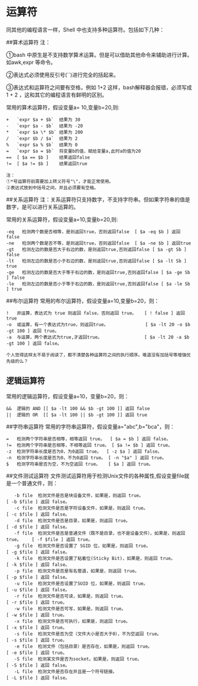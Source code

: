 # 运算符
同其他的编程语言一样，Shell 中也支持多种运算符。包括如下几种：

##算术运算符
注：

①bash 中原生是不支持数学算术运算。但是可以借助其他命令来辅助进行计算。如awk,expr 等命令。

②表达式必须使用反引号(``)进行完全的括起来。 

③表达式和运算符之间要有空格，例如 1+2 这样，bash解释器会报错，必须写成 1 + 2 ，这和其它的编程语言有鲜明的区别。

常用的算术运算符，假设变量a= 10,变量b=20,则:
    
    +   `expr $a + $b`  结果为 30
    -   `expr $a - $b`  结果为 -20
    *   `expr $a \* $b` 结果为 200
    /   `expr $b / $a`  结果为 2
    %   `expr $a % $b`  结果为 0
    =   `expr $a = $b`  将变量b的值，赋给变量a,此时a的值为20
    ==  [ $a == $b ]    结果返回false
    !=  [ $a != $b ]    结果返回true
    
    注：
    ①*号运算符前需要加上转义符号"\"，才能正常使用。
    ②表达式放到中括号之间，并且必须要有空格。
   

##关系运算符
注：关系运算符只支持数字，不支持字符串。但如果字符串的值是数字，是可以进行关系运算的。

常用的关系运算符，假设变量a=10,变量b=20,则:
    
    -eq   检测两个数是否相等，是则返回true，否则返回false  [ $a -eq $b ] 返回false
    -ne   检测两个数是否不等，是则返回true，否则返回false  [ $a -ne $b ] 返回true
    -gt   检测左边的数是否大于右边的数，是则返回true,否则返回false [ $a -gt Sb ] false
    -lt   检测左边的数是否小于右边的数，是则返回true,否则返回false [ $a -lt Sb ] true
    -ge   检测左边的数是否大于等于右边的数，是则返回true,否则返回false [ $a -ge Sb ] false
    -le   检测左边的数是否小于等于右边的数，是则返回true,否则返回false [ $a -le Sb ] true

##布尔运算符
常用的布尔运算符，假设变量a=10,变量b=20，则：

    !   非运算，表达式为 true 则返回 false，否则返回 true。   [ ! false ] 返回 true
    -o  或运算，有一个表达式为true，则返回true。              [ $a -lt 20 -o $b -gt 100 ] 返回 true。
    -a  与运算，两个表达式为true,才返回true。                [ $a -lt 20 -a $b -gt 100 ] 返回 false。
    
    个人觉得这样太不易于阅读了，都不清楚各种运算符之间的执行顺序。难道没有加括号等增强优先级的么？
  
  
## 逻辑运算符
常用的逻辑运算符，假设变量a=10，变量b=20，则：

    &&	逻辑的 AND	[[ $a -lt 100 && $b -gt 100 ]] 返回 false
    ||	逻辑的 OR	[[ $a -lt 100 || $b -gt 100 ]] 返回 true    

##字符串运算符
常用的字符串运算符，假设变量a="abc",b="bca"，则：
    
    =	检测两个字符串是否相等，相等返回 true。	[ $a = $b ] 返回 false。
    !=	检测两个字符串是否相等，不相等返回 true。	[ $a != $b ] 返回 true。
    -z	检测字符串长度是否为0，为0返回 true。	[ -z $a ] 返回 false。
    -n	检测字符串长度是否为0，不为0返回 true。	[ -n "$a" ] 返回 true。
    $	检测字符串是否为空，不为空返回 true。	[ $a ] 返回 true。

##文件测试运算符
文件测试运算符用于检测Unix文件的各种属性,假设变量file就是一个普通文件，则：
    
       -b file	检测文件是否是块设备文件，如果是，则返回 true。	                    [ -b $file ] 返回 false。
       -c file	检测文件是否是字符设备文件，如果是，则返回 true。	                    [ -c $file ] 返回 false。
       -d file	检测文件是否是目录，如果是，则返回 true。	                            [ -d $file ] 返回 false。
       -f file	检测文件是否是普通文件（既不是目录，也不是设备文件），如果是，则返回 true。	[ -f $file ] 返回 true。
       -g file	检测文件是否设置了 SGID 位，如果是，则返回 true。	                    [ -g $file ] 返回 false。
       -k file	检测文件是否设置了粘着位(Sticky Bit)，如果是，则返回 true。	        [ -k $file ] 返回 false。
       -p file	检测文件是否是有名管道，如果是，则返回 true。	                        [ -p $file ] 返回 false。
       -u file	检测文件是否设置了SUID 位，如果是，则返回 true。	                    [ -u $file ] 返回 false。
       -r file	检测文件是否可读，如果是，则返回 true。	                            [ -r $file ] 返回 true。
       -w file	检测文件是否可写，如果是，则返回 true。	                            [ -w $file ] 返回 true。
       -x file	检测文件是否可执行，如果是，则返回 true。	                            [ -x $file ] 返回 true。
       -s file	检测文件是否为空（文件大小是否大于0），不为空返回 true。	            [ -s $file ] 返回 true。
       -e file	检测文件（包括目录）是否存在，如果是，则返回 true。	                    [ -e $file ] 返回 true。
       -S file  检测某文件是否为socket。如果是，则返回 true。                         [ -S $file ] 返回 false。
       -L file  检测文件是否存在并且是一个符号链接。                                  [ -L $file ] 返回 false。     